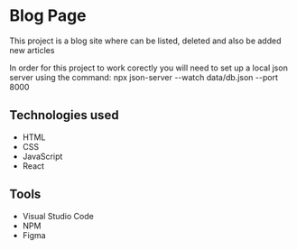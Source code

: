 # Blog Page
This project is a blog site where can be listed, deleted and also be added new articles

In order for this project to work corectly you will need to set up a local json server using the command: npx json-server --watch data/db.json --port 8000
## Technologies used
- HTML
- CSS
- JavaScript
- React

## Tools
- Visual Studio Code
- NPM
- Figma
